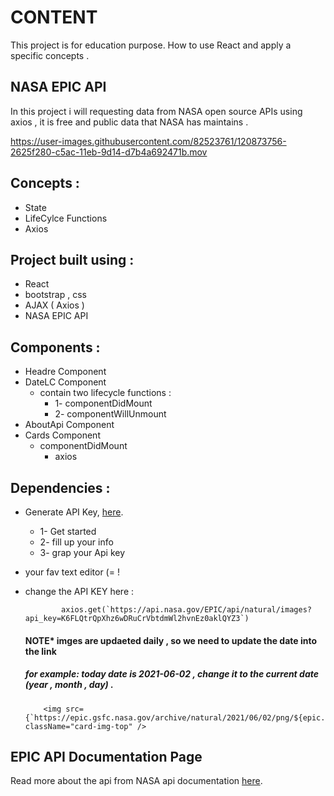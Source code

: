 


# CONTENT
This project is for education purpose. How to use React and apply a specific concepts .

## NASA EPIC API
In this project i will requesting data from NASA open source APIs using axios , it is free and public data that NASA has maintains .

https://user-images.githubusercontent.com/82523761/120873756-2625f280-c5ac-11eb-9d14-d7b4a692471b.mov


## Concepts :
- State
- LifeCylce Functions
- Axios
 
## Project built using  :
- React
- bootstrap , css
- AJAX ( Axios )
- NASA EPIC API

## Components :
- Headre Component
- DateLC Component
  - contain two lifecycle functions :
     - 1- componentDidMount
     - 2- componentWillUnmount
- AboutApi Component
- Cards Component
   - componentDidMount
      - axios
  
## Dependencies :
  - Generate API Key, [here](https://api.nasa.gov/). 
    
      - 1- Get started
      - 2- fill up your info
      - 3- grap your Api key 
  
  - your fav text editor (= !
  -   change the API KEY here :
      ``` 
              axios.get(`https://api.nasa.gov/EPIC/api/natural/images?api_key=K6FLQtrQpXhz6wDRuCrVbtdmWl2hvnEz0aklQYZ3`)

      ```
       
      #### NOTE*   imges are updaeted daily , so we need to update the date into the link 
      ##### for example: today date is 2021-06-02 , change it to the current date (year , month , day) .
      
      ```
          <img src={`https://epic.gsfc.nasa.gov/archive/natural/2021/06/02/png/${epic.image}.png`} className="card-img-top" />
      ```  

## EPIC API Documentation Page
Read more about the api from NASA api documentation [here](https://epic.gsfc.nasa.gov/about/api). 
